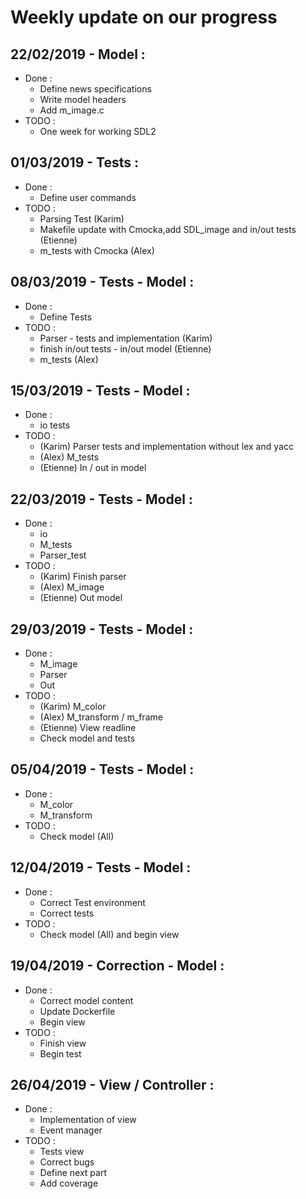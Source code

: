 # Weekly update on our progress

## 22/02/2019 - Model : 
 * Done :  
   * Define news specifications
   * Write model headers
   * Add m_image.c 
 * TODO : 
   * One week for working SDL2 
   
## 01/03/2019 - Tests : 
 * Done : 
 	* Define user commands 
 * TODO : 
    * Parsing Test (Karim)
    * Makefile update with Cmocka,add SDL_image and in/out tests (Etienne)
    * m_tests with Cmocka (Alex)

## 08/03/2019 - Tests - Model :
  * Done :
    * Define Tests
  * TODO :
    * Parser - tests and implementation (Karim)
    * finish in/out tests - in/out model (Etienne)
    * m_tests (Alex)

## 15/03/2019 - Tests - Model :
  * Done :
    * io tests
  * TODO :
    * (Karim) Parser tests and implementation without lex and yacc
    * (Alex) M_tests 
    * (Etienne) In / out in model

## 22/03/2019 - Tests - Model :
  * Done :
    * io 
    * M_tests
    * Parser_test
  * TODO :
    * (Karim) Finish parser
    * (Alex) M_image 
    * (Etienne) Out model

## 29/03/2019 - Tests - Model :
  * Done :
    * M_image
    * Parser 
    * Out
  * TODO :
    * (Karim) M_color
    * (Alex) M_transform / m_frame
    * (Etienne) View readline
    * Check model and tests
    
## 05/04/2019 - Tests - Model :
  * Done :
    * M_color
    * M_transform
  * TODO :
    * Check model (All)

## 12/04/2019 - Tests - Model :
  * Done :
    * Correct Test environment
    * Correct tests
  * TODO :
    * Check model (All) and begin view

## 19/04/2019 - Correction - Model :
  * Done : 
    * Correct model content
    * Update Dockerfile
    * Begin view
  * TODO : 
    * Finish view
    * Begin test

## 26/04/2019 - View / Controller :
  * Done :
    * Implementation of view
    * Event manager
  * TODO :
    * Tests view
    * Correct bugs
    * Define next part
    * Add coverage
